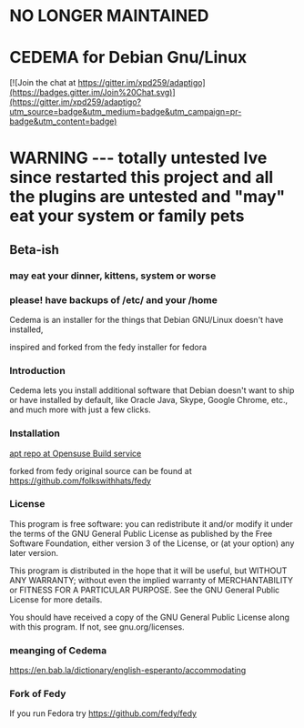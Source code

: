 # NO LONGER MAINTAINED 
# CEDEMA for Debian Gnu/Linux



[![Join the chat at https://gitter.im/xpd259/adaptigo](https://badges.gitter.im/Join%20Chat.svg)](https://gitter.im/xpd259/adaptigo?utm_source=badge&utm_medium=badge&utm_campaign=pr-badge&utm_content=badge)

# WARNING --- totally untested Ive since restarted this project and all the plugins are untested and "may" eat your system or family pets

## Beta-ish
### may eat your dinner, kittens, system or worse
### please! have backups of /etc/ and your /home

Cedema is an installer for the things that Debian GNU/Linux doesn't have installed,

inspired and forked from the fedy installer for fedora

### Introduction

Cedema lets you install additional software that Debian doesn't want to ship or have installed by default, like Oracle Java, Skype, Google Chrome, etc., and much more with just a few clicks.

### Installation
[apt repo at Opensuse Build service](https://software.opensuse.org//download.html?project=home%3Axpd259&package=CEDEMA)


forked from fedy original source can be found at https://github.com/folkswithhats/fedy

### License

This program is free software: you can redistribute it and/or modify it under the terms of the GNU General Public License as published by the Free Software Foundation, either version 3 of the License, or (at your option) any later version.

This program is distributed in the hope that it will be useful, but WITHOUT ANY WARRANTY; without even the implied warranty of MERCHANTABILITY or FITNESS FOR A PARTICULAR PURPOSE. See the GNU General Public License for more details.

You should have received a copy of the GNU General Public License along with this program. If not, see gnu.org/licenses.


### meanging of Cedema
https://en.bab.la/dictionary/english-esperanto/accommodating

### Fork of Fedy
If you run Fedora try
https://github.com/fedy/fedy
